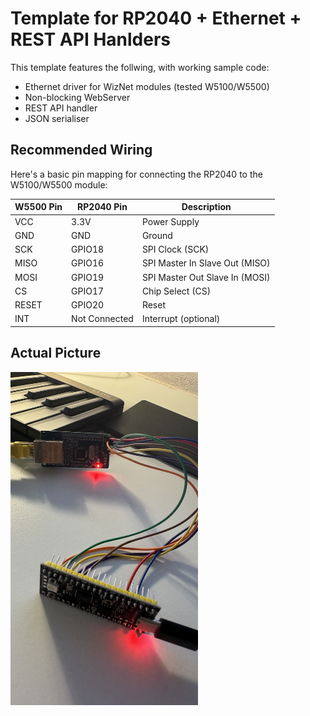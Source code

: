 # Template for RP2040 + Ethernet + REST API Hanlders

This template features the follwing, with working sample code:

* Ethernet driver for WizNet modules (tested W5100/W5500)
* Non-blocking WebServer
* REST API handler
* JSON serialiser

## Recommended Wiring

Here's a basic pin mapping for connecting the RP2040 to the W5100/W5500 module:

| W5500 Pin  | RP2040 Pin | Description           |
|------------|------------|-----------------------|
| VCC        | 3.3V       | Power Supply          |
| GND        | GND        | Ground                |
| SCK        | GPIO18     | SPI Clock (SCK)       |
| MISO       | GPIO16     | SPI Master In Slave Out (MISO) |
| MOSI       | GPIO19     | SPI Master Out Slave In (MOSI) |
| CS         | GPIO17     | Chip Select (CS)      |
| RESET      | GPIO20     | Reset                 |
| INT        | Not Connected | Interrupt (optional)  |

## Actual Picture

<img src="pic.jpg" alt="Actual Picture" width="300">
